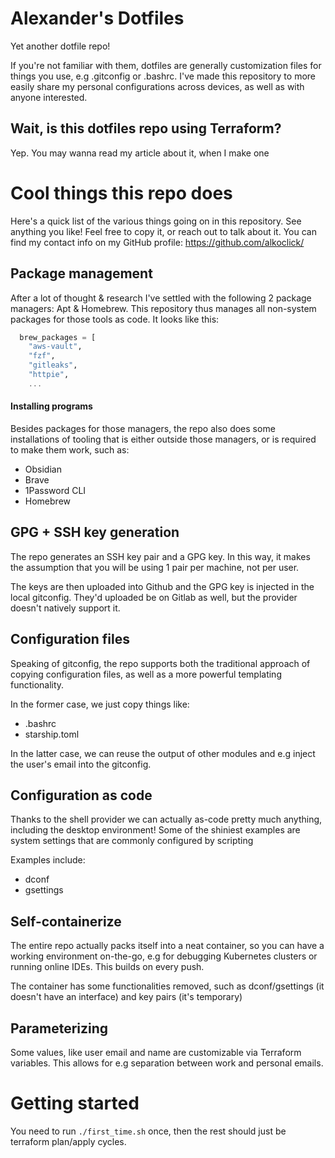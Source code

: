 # Alexander's Dotfiles

Yet another dotfile repo! 

If you're not familiar with them, dotfiles are generally customization files for things you use, e.g .gitconfig or .bashrc.
I've made this repository to more easily share my personal configurations across devices, as well as with anyone interested.

## Wait, is this dotfiles repo using Terraform? 

Yep. You may wanna read my article about it, when I make one

# Cool things this repo does

Here's a quick list of the various things going on in this repository.
See anything you like! Feel free to copy it, or reach out to talk about it.
You can find my contact info on my GitHub profile: https://github.com/alkoclick/

## Package management

After a lot of thought & research I've settled with the following 2 package managers: Apt & Homebrew.
This repository thus manages all non-system packages for those tools as code. It looks like this:

```terraform
  brew_packages = [
    "aws-vault",
    "fzf",
    "gitleaks",
    "httpie",
    ...
```

#### Installing programs

Besides packages for those managers, the repo also does some installations of tooling that is either 
outside those managers, or is required to make them work, such as: 

* Obsidian
* Brave
* 1Password CLI
* Homebrew

## GPG + SSH key generation

The repo generates an SSH key pair and a GPG key. In this way, it makes the assumption 
that you will be using 1 pair per machine, not per user. 

The keys are then uploaded into Github and the GPG key is injected in the local gitconfig. 
They'd uploaded be on Gitlab as well, but the provider doesn't natively support it.

## Configuration files

Speaking of gitconfig, the repo supports both the traditional approach of copying configuration files,
as well as a more powerful templating functionality. 

In the former case, we just copy things like:
* .bashrc
* starship.toml

In the latter case, we can reuse the output of other modules and e.g inject the user's email into the gitconfig. 

## Configuration as code

Thanks to the shell provider we can actually as-code pretty much anything, including the desktop environment!
Some of the shiniest examples are system settings that are commonly configured by scripting

Examples include: 
* dconf
* gsettings

## Self-containerize

The entire repo actually packs itself into a neat container, so you can have a working environment on-the-go,
e.g for debugging Kubernetes clusters or running online IDEs. This builds on every push.

The container has some functionalities removed, such as dconf/gsettings (it doesn't have an interface) and key pairs (it's temporary)

## Parameterizing

Some values, like user email and name are customizable via Terraform variables.
This allows for e.g separation between work and personal emails.

# Getting started

You need to run `./first_time.sh` once, then the rest should just be terraform plan/apply cycles.
